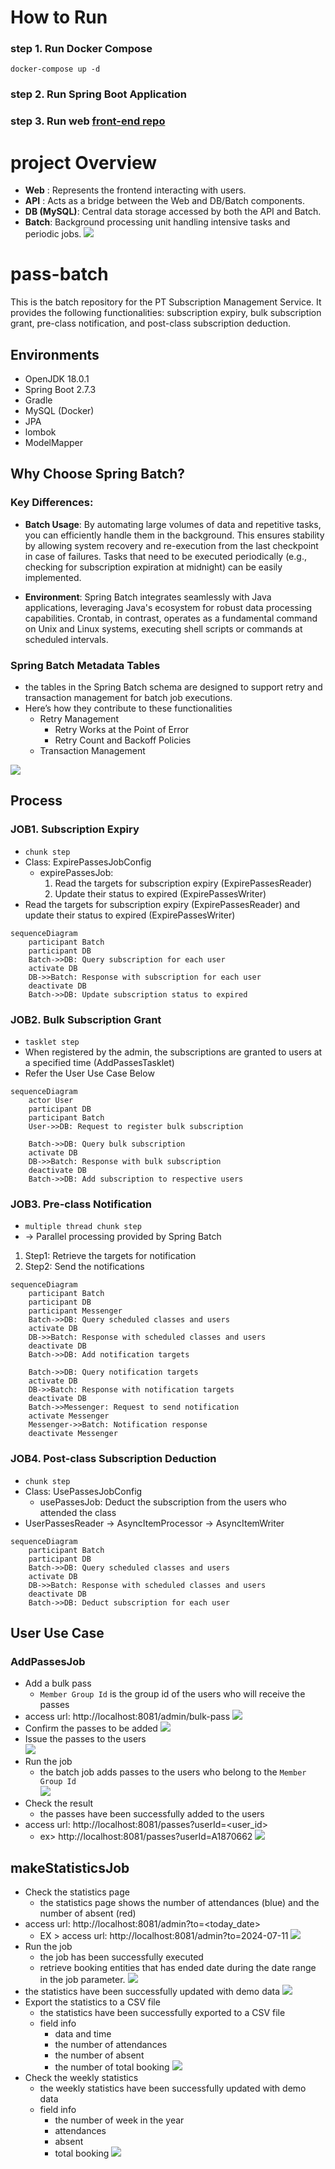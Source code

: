 
# How to Run
### step 1. Run Docker Compose
```
docker-compose up -d
```
### step 2. Run Spring Boot Application

### step 3. Run web [front-end repo](https://github.com/KyleKim107/pass-web)

# project Overview
 - **Web** : Represents the frontend interacting with users.
- **API** : Acts as a bridge between the Web and DB/Batch components.
- **DB (MySQL)**: Central data storage accessed by both the API and Batch.
- **Batch**: Background processing unit handling intensive tasks and periodic jobs.
![](Images/project_archi.png)

# pass-batch 

This is the batch repository for the PT Subscription Management Service. It provides the following functionalities: subscription expiry, bulk subscription grant, pre-class notification, and post-class subscription deduction.

## Environments
* OpenJDK 18.0.1
* Spring Boot 2.7.3
* Gradle
* MySQL (Docker)
* JPA
* lombok
* ModelMapper

## Why Choose Spring Batch? 
### Key Differences:

- **Batch Usage**: By automating large volumes of data and repetitive tasks, you can efficiently handle them in the background. This ensures stability by allowing system recovery and re-execution from the last checkpoint in case of failures. Tasks that need to be executed periodically (e.g., checking for subscription expiration at midnight) can be easily implemented.

- **Environment**: Spring Batch integrates seamlessly with Java applications, leveraging Java's ecosystem for robust data processing capabilities. Crontab, in contrast, operates as a fundamental command on Unix and Linux systems, executing shell scripts or commands at scheduled intervals.

### Spring Batch Metadata Tables
- the tables in the Spring Batch schema are designed to support retry and transaction management for batch job executions. 
- Here’s how they contribute to these functionalities
  - Retry Management
    - Retry Works at the Point of Error
    - Retry Count and Backoff Policies
  - Transaction Management


![](Images/batch_meta_tables.png)


## Process
### JOB1. Subscription Expiry
* `chunk step`
* Class: ExpirePassesJobConfig
  * expirePassesJob: 
    1. Read the targets for subscription expiry (ExpirePassesReader)
    2. Update their status to expired (ExpirePassesWriter)
* Read the targets for subscription expiry (ExpirePassesReader) and update their status to expired (ExpirePassesWriter)
```mermaid
sequenceDiagram
    participant Batch
    participant DB
    Batch->>DB: Query subscription for each user
    activate DB
    DB->>Batch: Response with subscription for each user
    deactivate DB
    Batch->>DB: Update subscription status to expired

```

### JOB2. Bulk Subscription Grant
* `tasklet step`
* When registered by the admin, the subscriptions are granted to users at a specified time (AddPassesTasklet)
* Refer the User Use Case Below
```mermaid
sequenceDiagram
    actor User
    participant DB
    participant Batch
    User->>DB: Request to register bulk subscription

    Batch->>DB: Query bulk subscription
    activate DB
    DB->>Batch: Response with bulk subscription
    deactivate DB
    Batch->>DB: Add subscription to respective users

```

### JOB3. Pre-class Notification
* `multiple thread chunk step`
* -> Parallel processing provided by Spring Batch
1. Step1: Retrieve the targets for notification
2. Step2: Send the notifications
```mermaid
sequenceDiagram
    participant Batch
    participant DB
    participant Messenger
    Batch->>DB: Query scheduled classes and users
    activate DB
    DB->>Batch: Response with scheduled classes and users
    deactivate DB
    Batch->>DB: Add notification targets
    
    Batch->>DB: Query notification targets
    activate DB
    DB->>Batch: Response with notification targets
    deactivate DB
    Batch->>Messenger: Request to send notification
    activate Messenger
    Messenger->>Batch: Notification response
    deactivate Messenger

```

### JOB4. Post-class Subscription Deduction
* `chunk step`
* Class: UsePassesJobConfig
  * usePassesJob: Deduct the subscription from the users who attended the class
* UserPassesReader -> AsyncItemProcessor -> AsyncItemWriter
```mermaid
sequenceDiagram
    participant Batch
    participant DB
    Batch->>DB: Query scheduled classes and users
    activate DB
    DB->>Batch: Response with scheduled classes and users
    deactivate DB
    Batch->>DB: Deduct subscription for each user

```
## User Use Case
### AddPassesJob
- Add a bulk pass 
  - `Member Group Id` is the group id of the users who will receive the passes
- access url: http://localhost:8081/admin/bulk-pass
![](Images/addPassesJob/register_pass.png)
- Confirm the passes to be added
![](Images/addPassesJob/confirm_adding_pass.png)
- Issue the passes to the users <br>
![](Images/addPassesJob/issue_pass.png)
- Run the job
  - the batch job adds passes to the users who belong to the `Member Group Id`<br>
![](Images/addPassesJob/run_job.png)
- Check the result
  - the passes have been successfully added to the users
- access url: http://localhost:8081/passes?userId=<user_id>
  - ex> http://localhost:8081/passes?userId=A1870662
![](Images/addPassesJob/user_page.png)

## makeStatisticsJob 
- Check the statistics page
  - the statistics page shows the number of attendances (blue) and the number of absent (red)
- access url: http://localhost:8081/admin?to=<today_date>
  - EX > access url: http://localhost:8081/admin?to=2024-07-11
  ![](Images/makeStatisticsJob/stat_page.png)
- Run the job
  - the job has been successfully executed
  - retrieve booking entities that has ended date during the date range in the job parameter.
![](Images/makeStatisticsJob/run.png)
- the statistics have been successfully updated with demo data
![](Images/makeStatisticsJob/after_job_work.png)
- Export the statistics to a CSV file
  - the statistics have been successfully exported to a CSV file
  - field info
    - data and time
    - the number of attendances
    - the number of absent
    - the number of total booking
![](Images/makeStatisticsJob/daily_cvs.png)
- Check the weekly statistics
  - the weekly statistics have been successfully updated with demo data
  - field info
    - the number of week in the year
    - attendances
    - absent
    - total booking
![](Images/makeStatisticsJob/weekly_cvs.png)